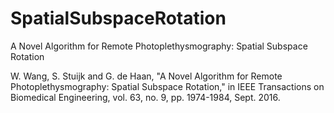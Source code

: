 # SpatialSubspaceRotation
A Novel Algorithm for Remote Photoplethysmography: Spatial Subspace Rotation

W. Wang, S. Stuijk and G. de Haan, "A Novel Algorithm for Remote Photoplethysmography: Spatial Subspace Rotation," 
in IEEE Transactions on Biomedical Engineering, vol. 63, no. 9, pp. 1974-1984, Sept. 2016.
